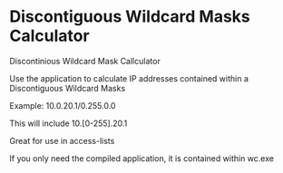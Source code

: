 # Discontiguous Wildcard Masks Calculator
Discontinious Wildcard Mask Callculator

Use the application to calculate IP addresses contained within a Discontiguous Wildcard Masks

Example:
10.0.20.1/0.255.0.0

This will include 10.[0-255].20.1


Great for use in access-lists

If you only need the compiled application, it is contained within wc.exe
